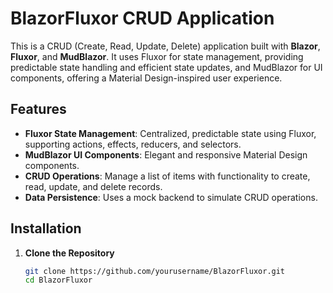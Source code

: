 # BlazorFluxor CRUD Application

This is a CRUD (Create, Read, Update, Delete) application built with **Blazor**, **Fluxor**, and **MudBlazor**. It uses Fluxor for state management, providing predictable state handling 
and efficient state updates, and MudBlazor for UI components, offering a Material Design-inspired user experience.

## Features

- **Fluxor State Management**: Centralized, predictable state using Fluxor, supporting actions, effects, reducers, and selectors.
- **MudBlazor UI Components**: Elegant and responsive Material Design components.
- **CRUD Operations**: Manage a list of items with functionality to create, read, update, and delete records.
- **Data Persistence**: Uses a mock backend to simulate CRUD operations.

## Installation

1. **Clone the Repository**
   ```bash
   git clone https://github.com/yourusername/BlazorFluxor.git
   cd BlazorFluxor
